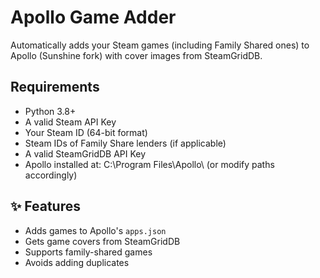 # Apollo Game Adder

Automatically adds your Steam games (including Family Shared ones) to Apollo (Sunshine fork) with cover images from SteamGridDB.

## Requirements
- Python 3.8+
- A valid Steam API Key
- Your Steam ID (64-bit format)
- Steam IDs of Family Share lenders (if applicable)
- A valid SteamGridDB API Key
- Apollo installed at: C:\Program Files\Apollo\ (or modify paths accordingly)

## ✨ Features
- Adds games to Apollo's `apps.json`
- Gets game covers from SteamGridDB
- Supports family-shared games
- Avoids adding duplicates


